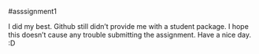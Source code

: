 #asssignment1

I did my best. Github still didn’t provide me with a student package. I hope this doesn’t cause any trouble submitting the assignment. Have a nice day. :D
